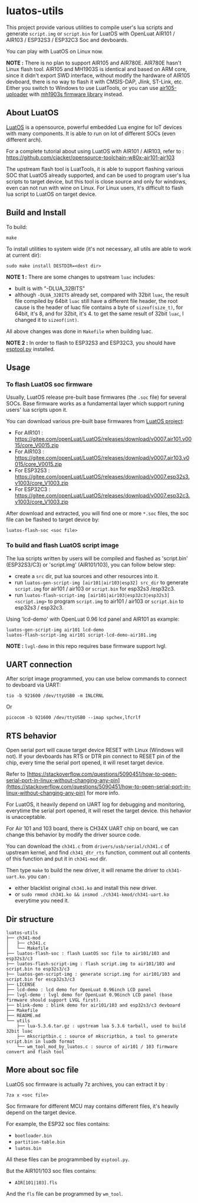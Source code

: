 # luatos-utils

This project provide various utilities to compile user's lua scripts and generate `script.img` or `script.bin` for LuatOS with OpenLuat AIR101 / AIR103 / ESP32S3 / ESP32C3 Soc and devboards.

You can play with LuatOS on Linux now.

**NOTE :** There is no plan to support AIR105 and AIR780E. AIR780E hasn't Linux flash tool. AIR105 and MH1903S is identical and based on ARM core, since it didn't export SWD interface, without modify the hardware of AIR105 devboard, there is no way to flash it with CMSIS-DAP, Jlink, ST-Link, etc. Either you switch to Windows to use LuatTools, or you can use [air105-uploader](https://github.com/racerxdl/air105-uploader) with [mh1903s firmware library](https://github.com/cjacker/mh1903_firmware_library_gcc_makefile) instead.

## About LuatOS
[LuatOS](https://github.com/openLuat/LuatOS) is a opensource, powerful embedded Lua engine for IoT devices with many components. It is able to run on lot of different SOCs (even different arch). 

For a complete tutorial about using LuatOS with AIR101 / AIR103, refer to : https://github.com/cjacker/opensource-toolchain-w80x-air101-air103

The upstream flash tool is LuatTools, it is able to support flashing various SOC that LuatOS already supported, and can be used to program user's lua scripts to target device, but this tool is close source and only for windows, even can not run with wine on Linux. For Linux users, it's difficult to flash lua script to LuatOS on target device.

## Build and Install

To build:
```
make
```

To install utilities to system wide (it's not necessary, all utils are able to work at current dir):
```
sudo make install DESTDIR=<dest dir>
```

**NOTE 1 :** There are some changes to upstream `luac` includes:
- built is with "-DLUA_32BITS"
- although `-DLUA_32BITS` already set, compared with 32bit `luac`, the result file compiled by 64bit `luac` still have a different file header, the root cause is the header of luac file contains a byte of `sizeof(size_t)`, for 64bit, it's 8, and for 32bit, it's 4. to get the same result of 32bit `luac`, I changed it to `sizeof(int)`.

All above changes was done in `Makefile` when building luac.

**NOTE 2 :** In order to flash to ESP32S3 and ESP32C3, you should have [esptool.py](https://github.com/espressif/esptool) installed.

## Usage

### To flash LuatOS soc firmware
Usually, LuatOS release pre-built base firmwares (the `.soc` file) for several SOCs.
Base firmware works as a fundamental layer which support runing users' lua scripts upon it.

You can download various pre-built base firmwares from [LuatOS project](https://gitee.com/openLuat/LuatOS/releases): 

- For AIR101 : https://gitee.com/openLuat/LuatOS/releases/download/v0007.air101.v0015/core_V0015.zip
- For AIR103 : https://gitee.com/openLuat/LuatOS/releases/download/v0007.air103.v0015/core_V0015.zip
- For ESP32S3 : https://gitee.com/openLuat/LuatOS/releases/download/v0007.esp32s3.v1003/core_V1003.zip
- For ESP32C3 : https://gitee.com/openLuat/LuatOS/releases/download/v0007.esp32c3.v1003/core_V1003.zip

After download and extracted, you will find one or more `*.soc` files, the soc file can be flashed to target device by:
```
luatos-flash-soc <soc file>
```

### To build and flash LuatOS script image

The lua scripts written by users will be compiled and flashed as 'script.bin' (ESP32S3/C3) or 'script.img' (AIR101/103), you can follow below step:
- create a `src` dir, put lua sources and other resources into it.
- run `luatos-gen-script-img [air101|air103|esp32] src_dir` to generate `script.img` for air101 / air103 or `script.bin` for esp32s3 /esp32c3.
- run `luatos-flash-script-img [air101|air103|esp32c3|esp32s3] <script.img>` to program `script.img` to air101 / air103 or `script.bin` to esp32s3 / esp32c3.

Using 'lcd-demo' with OpenLuat 0.96 lcd panel and AIR101 as example:
```
luatos-gen-script-img air101 lcd-demo
luatos-flash-script-img air101 script-lcd-demo-air101.img
```
**NOTE :** `lvgl-demo` in this repo requires base firmware support lvgl.


## UART connection

After script image programmed, you can use below commands to connect to devboard via UART:

```
tio -b 921600 /dev/ttyUSB0 -m INLCRNL
```
Or

```
picocom -b 921600 /dev/ttyUSB0 --imap spchex,lfcrlf
```

## RTS behavior

Open serial port will cause target device RESET with Linux (Windows will not). If your devboards has RTS or DTR pin connect to RESET pin of the chip, every time the serial port opened, it will reset target device.

Refer to [https://stackoverflow.com/questions/5090451/how-to-open-serial-port-in-linux-without-changing-any-pin](https://stackoverflow.com/questions/5090451/how-to-open-serial-port-in-linux-without-changing-any-pin) for more info.

For LuatOS, it heavily depend on UART log for debugging and monitoring, everytime the serial port opened, it will reset the target device. this hehavior is unacceptable.

For Air 101 and 103 board, there is CH34X UART chip on board, we can change this behavior by modify the driver source code.

You can download the `ch341.c` from `drivers/usb/serial/ch341.c` of upstream kernel, and find `ch341_dtr_rts` function, comment out all contents of this function and put it in `ch341-mod` dir.

Then type `make` to build the new driver, it will rename the driver to `ch341-uart.ko`. you can :
- either blacklist original `ch341.ko` and install this new driver.
- or `sudo rmmod ch341.ko && insmod ./ch341-kmod/ch341-uart.ko` everytime you need it.
 
## Dir structure
```
luatos-utils
├── ch341-mod
│   ├── ch341.c
│   └── Makefile
├── luatos-flash-soc : flash LuatOS soc file to air101/103 and esp32s3/c3
├── luatos-flash-script-img : flash script.img to air101/103 and script.bin to esp32s3/c3
├── luatos-gen-script-img : generate script.img for air101/103 and script.bin for escp32s3/c3
├── LICENSE
├── lcd-demo : lcd demo for OpenLuat 0.96inch LCD panel
├── lvgl-demo : lvgl demo for OpenLuat 0.96inch LCD panel (base firmware should support LVGL first).
├── blink-demo : blink demo for air101/103 and esp32s3/c3 devboard
├── Makefile
├── README.md
└── utils
    ├── lua-5.3.6.tar.gz : upstream lua 5.3.6 tarball, used to build 32bit luac
    ├── mkscriptbin.c : source of mkscriptbin, a tool to generate script.bin in luadb format
    └── wm_tool_mod_by_luatos.c : source of air101 / 103 firmware convert and flash tool
```

## More about soc file

LuatOS soc firmware is actually 7z archives, you can extract it by :
```
7za x <soc file>
```

Soc firmware for different MCU may contains different files, it's heavily depend on the target device.

For example, the ESP32 soc files contains:
- `bootloader.bin`
- `partition-table.bin`
- `luatos.bin`

All these files can be programmbed by `esptool.py`.

But the AIR101/103 soc files contains:
- `AIR[101|103].fls`

And the `fls` file can be programmed by `wm_tool`.
